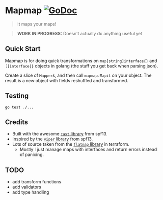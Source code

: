 Mapmap [![GoDoc](https://godoc.org/github.com/turtlemonvh/mapmap?status.svg)](https://godoc.org/github.com/turtlemonvh/mapmap)
===

> It maps your maps!

> **WORK IN PROGRESS:** Doesn't actually do anything useful yet

## Quick Start

Mapmap is for doing quick transformations on `map[string]interface{}` and `[]interface{}` objects in golang (the stuff you get back when parsing json).

Create a slice of `Mapper`s, and then call `mapmap.Mapit` on your object.  The result is a new object with fields reshuffled and transformed.

## Testing

    go test ./...

## Credits

* Built with the awesome [`cast` library](https://github.com/spf13/cast) from spf13. 
* Inspired by the [`viper` library](https://github.com/spf13/cast) from spf13.
* Lots of source taken from the [`flatmap` library](https://github.com/hashicorp/terraform/blob/master/flatmap/flatten.go) in terraform.
    * Mostly I just manage maps with interfaces and return errors instead of panicing.

## TODO

* add transform functions
* add validators
* add type handling

